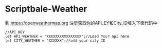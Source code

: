 # Scriptbale-Weather

到
https://openweathermap.org
注册获取你的API_EY和City_ID填入下面代码中

```
//API_KEY
let API_WEATHER = "XXXXXXXXXXXXXXXX";//Load Your api here
let CITY_WEATHER = "XXXXXX";//add your city ID
```

